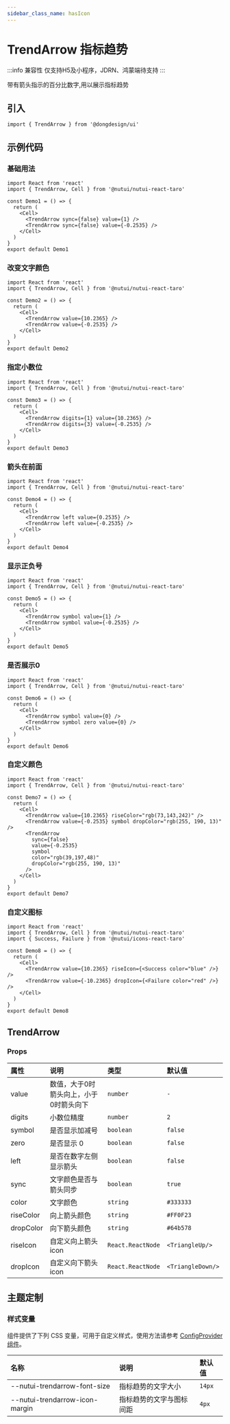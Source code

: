 ```yaml
---
sidebar_class_name: hasIcon
---
```


# TrendArrow 指标趋势

:::info 兼容性
仅支持H5及小程序，JDRN、鸿蒙端待支持
:::

带有箭头指示的百分比数字,用以展示指标趋势

## 引入

```tsx
import { TrendArrow } from '@dongdesign/ui'
```

## 示例代码

### 基础用法

```tsx
import React from 'react'
import { TrendArrow, Cell } from '@nutui/nutui-react-taro'

const Demo1 = () => {
  return (
    <Cell>
      <TrendArrow sync={false} value={1} />
      <TrendArrow sync={false} value={-0.2535} />
    </Cell>
  )
}
export default Demo1
```

### 改变文字颜色

```tsx
import React from 'react'
import { TrendArrow, Cell } from '@nutui/nutui-react-taro'

const Demo2 = () => {
  return (
    <Cell>
      <TrendArrow value={10.2365} />
      <TrendArrow value={-0.2535} />
    </Cell>
  )
}
export default Demo2
```

### 指定小数位

```tsx
import React from 'react'
import { TrendArrow, Cell } from '@nutui/nutui-react-taro'

const Demo3 = () => {
  return (
    <Cell>
      <TrendArrow digits={1} value={10.2365} />
      <TrendArrow digits={3} value={-0.2535} />
    </Cell>
  )
}
export default Demo3
```

### 箭头在前面

```tsx
import React from 'react'
import { TrendArrow, Cell } from '@nutui/nutui-react-taro'

const Demo4 = () => {
  return (
    <Cell>
      <TrendArrow left value={0.2535} />
      <TrendArrow left value={-0.2535} />
    </Cell>
  )
}
export default Demo4
```

### 显示正负号

```tsx
import React from 'react'
import { TrendArrow, Cell } from '@nutui/nutui-react-taro'

const Demo5 = () => {
  return (
    <Cell>
      <TrendArrow symbol value={1} />
      <TrendArrow symbol value={-0.2535} />
    </Cell>
  )
}
export default Demo5
```

### 是否展示0

```tsx
import React from 'react'
import { TrendArrow, Cell } from '@nutui/nutui-react-taro'

const Demo6 = () => {
  return (
    <Cell>
      <TrendArrow symbol value={0} />
      <TrendArrow symbol zero value={0} />
    </Cell>
  )
}
export default Demo6
```

### 自定义颜色

```tsx
import React from 'react'
import { TrendArrow, Cell } from '@nutui/nutui-react-taro'

const Demo7 = () => {
  return (
    <Cell>
      <TrendArrow value={10.2365} riseColor="rgb(73,143,242)" />
      <TrendArrow value={-0.2535} symbol dropColor="rgb(255, 190, 13)" />
      <TrendArrow
        sync={false}
        value={-0.2535}
        symbol
        color="rgb(39,197,48)"
        dropColor="rgb(255, 190, 13)"
      />
    </Cell>
  )
}
export default Demo7
```

### 自定义图标

```tsx
import React from 'react'
import { TrendArrow, Cell } from '@nutui/nutui-react-taro'
import { Success, Failure } from '@nutui/icons-react-taro'

const Demo8 = () => {
  return (
    <Cell>
      <TrendArrow value={10.2365} riseIcon={<Success color="blue" />} />
      <TrendArrow value={-10.2365} dropIcon={<Failure color="red" />} />
    </Cell>
  )
}
export default Demo8
```

## TrendArrow

### Props

| 属性 | 说明 | 类型 | 默认值 |
| :--- | :--- | :--- | :--- |
| value | 数值，大于0时箭头向上，小于0时箭头向下 | `number` | `-` |
| digits | 小数位精度 | `number` | `2` |
| symbol | 是否显示加减号 | `boolean` | `false` |
| zero | 是否显示 0 | `boolean` | `false` |
| left | 是否在数字左侧显示箭头 | `boolean` | `false` |
| sync | 文字颜色是否与箭头同步 | `boolean` | `true` |
| color | 文字颜色 | `string` | `#333333` |
| riseColor | 向上箭头颜色 | `string` | `#FF0F23` |
| dropColor | 向下箭头颜色 | `string` | `#64b578` |
| riseIcon | 自定义向上箭头icon | `React.ReactNode` | `<TriangleUp/>` |
| dropIcon | 自定义向下箭头icon | `React.ReactNode` | `<TriangleDown/>` |

## 主题定制

### 样式变量

组件提供了下列 CSS 变量，可用于自定义样式，使用方法请参考 [ConfigProvider 组件](#/zh-CN/component/configprovider)。

| 名称 | 说明 | 默认值 |
| :--- | :--- | :--- |
| \--nutui-trendarrow-font-size | 指标趋势的文字大小 | `14px` |
| \--nutui-trendarrow-icon-margin | 指标趋势的文字与图标间距 | `4px` |
